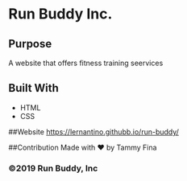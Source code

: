 # Run Buddy Inc.

## Purpose
A website that offers fitness training seervices

## Built With
* HTML
* CSS

##Website
https://lernantino.githubb.io/run-buddy/

##Contribution
Made with ❤️ by Tammy Fina

### ©️2019 Run Buddy, Inc
